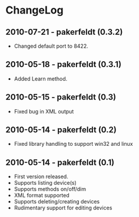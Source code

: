 # ChangeLog

## 2010-07-21 - pakerfeldt (0.3.2)
 * Changed default port to 8422.

## 2010-05-18 - pakerfeldt (0.3.1)
 * Added Learn method.

## 2010-05-15 - pakerfeldt (0.3)
 * Fixed bug in XML output

## 2010-05-14 - pakerfeldt (0.2)
 * Fixed library handling to support win32 and linux

## 2010-05-14 - pakerfeldt (0.1)
 * First version released.
 * Supports listing device(s)
 * Supports methods on/off/dim
 * XML format supported
 * Supports deleting/creating devices
 * Rudimentary support for editing devices
